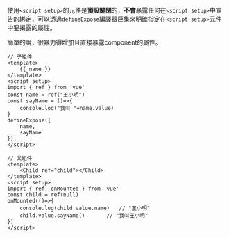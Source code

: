 使用`<script setup>`的元件是**預設關閉**的，**不會**暴露任何在`<script setup>`中宣告的綁定，可以透過`defineExpose`編譯器巨集來明確指定在`<script setup>`元件中要揭露的屬性。

簡單的說，很暴力得增加且直接暴露component的屬性。

```jsx=
// 子組件
<template>
    {{ name }}
</template>
<script setup>
import { ref } from 'vue'
const name = ref("王小明")
const sayName = ()=>{
    console.log("我叫 "+name.value)
}
defineExpose({
    name,
    sayName
});
</script>
```

```jsx=
// 父組件
<template>
    <Child ref="child"></Child>
</template>
<script setup>
import { ref, onMounted } from 'vue'
const child = ref(null)
onMounted(()=>{
    console.log(child.value.name)	// "王小明"
    child.value.sayName()		// "我叫王小明"
})
</script>
```